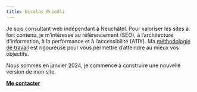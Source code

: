 ```yaml
---
title: Nicolas Friedli
---
```


Je suis consultant web indépendant à Neuchâtel. Pour valoriser les sites à fort contenu, je m’intéresse au référencement (SEO), à l’architecture d’information, à la performance et à l’accessibilité (A11Y). Ma [méthodologie de travail](/prestations/) est rigoureuse pour vous permettre d’atteindre au mieux vos objectifs.

Nous sommes en janvier 2024, je commence à construire une nouvelle version de mon site.

**[Me contacter](/contact/)**
